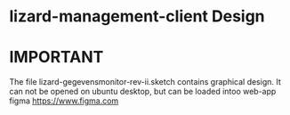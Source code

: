lizard-management-client Design
===============================

IMPORTANT
=========

The file lizard-gegevensmonitor-rev-ii.sketch contains graphical design.
It can not be opened on ubuntu desktop, but can be loaded intoo web-app figma
https://www.figma.com 